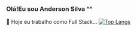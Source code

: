 ### Olá!Eu sou Anderson Silva ^^
 🔭 Hoje eu trabalho como Full Stack...
[![Top Langs](https://github-readme-stats.vercel.app/api/top-langs/?username=anuraghazra)](https://github.com/anuraghazra/github-readme-stats)
